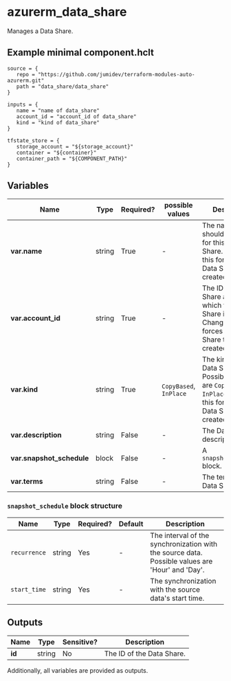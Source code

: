# azurerm_data_share

Manages a Data Share.

## Example minimal component.hclt

```hcl
source = {
   repo = "https://github.com/jumidev/terraform-modules-auto-azurerm.git" 
   path = "data_share/data_share" 
}

inputs = {
   name = "name of data_share" 
   account_id = "account_id of data_share" 
   kind = "kind of data_share" 
}

tfstate_store = {
   storage_account = "${storage_account}" 
   container = "${container}" 
   container_path = "${COMPONENT_PATH}" 
}

```

## Variables

| Name | Type | Required? |  possible values |  Description |
| ---- | ---- | --------- |  ----------- | ----------- |
| **var.name** | string | True | -  |  The name which should be used for this Data Share. Changing this forces a new Data Share to be created. | 
| **var.account_id** | string | True | -  |  The ID of the Data Share account in which the Data Share is created. Changing this forces a new Data Share to be created. | 
| **var.kind** | string | True | `CopyBased`, `InPlace`  |  The kind of the Data Share. Possible values are `CopyBased` and `InPlace`. Changing this forces a new Data Share to be created. | 
| **var.description** | string | False | -  |  The Data Share's description. | 
| **var.snapshot_schedule** | block | False | -  |  A `snapshot_schedule` block. | 
| **var.terms** | string | False | -  |  The terms of the Data Share. | 

### `snapshot_schedule` block structure

| Name | Type | Required? | Default | Description |
| ---- | ---- | --------- | ------- | ----------- |
| `recurrence` | string | Yes | - | The interval of the synchronization with the source data. Possible values are 'Hour' and 'Day'. |
| `start_time` | string | Yes | - | The synchronization with the source data's start time. |



## Outputs

| Name | Type | Sensitive? | Description |
| ---- | ---- | --------- | --------- |
| **id** | string | No  | The ID of the Data Share. | 

Additionally, all variables are provided as outputs.
